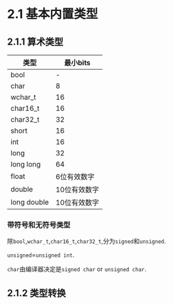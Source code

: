 # 2.1 基本内置类型
## 2.1.1 算术类型
|类型|最小bits|
|-----|-----|
|bool|-|
|char|8|
|wchar_t|16|
|char16_t|16|
|char32_t|32|
|short|16|
|int|16|
|long|32|
|long long|64|
|float|6位有效数字|
|double|10位有效数字|
|long double|10位有效数字|

### 带符号和无符号类型

除`bool`,`wchar_t`,`char16_t`,`char32_t`,分为`signed`和`unsigned`.

`unsigned`=`unsigned int`.

`char`由编译器决定是`signed char` or `unsigned char`.

## 2.1.2 类型转换